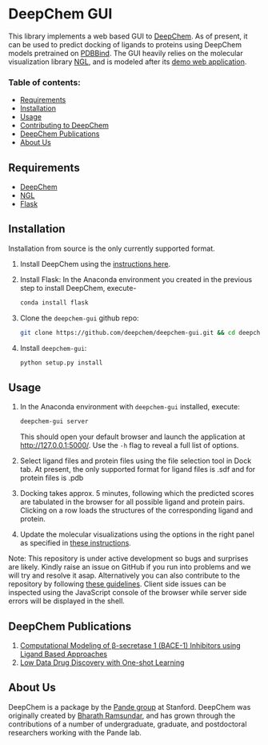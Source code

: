 ﻿# DeepChem GUI

This library implements a web based GUI to [DeepChem](https://github.com/deepchem/deepchem).
As of present, it can be used to predict docking of ligands to proteins using DeepChem models pretrained on [PDBBind](http://www.pdbbind-cn.org/).
The GUI heavily relies on the molecular visualization library [NGL](https://github.com/arose/ngl), and is modeled after its [demo web application](http://proteinformatics.charite.de/ngl/html/ngl.html).

### Table of contents:

* [Requirements](#requirements)
* [Installation](#installation)
* [Usage](#usage)
* [Contributing to DeepChem](#contributing-to-deepchem)
* [DeepChem Publications](#deepchem-publications)
* [About Us](#about-us)

## Requirements
* [DeepChem](https://github.com/deepchem/deepchem)
* [NGL](https://github.com/arose/ngl)
* [Flask](http://flask.pocoo.org/)

## Installation

Installation from source is the only currently supported format.

1. Install DeepChem using the [instructions here](https://github.com/deepchem/deepchem).

1. Install Flask:
    In the Anaconda environment you created in the previous step to install DeepChem, execute-
    ```bash
    conda install flask
    ```

1. Clone the `deepchem-gui` github repo:
   ```bash
   git clone https://github.com/deepchem/deepchem-gui.git && cd deepchem-gui
   ```

1. Install `deepchem-gui`:
   ```bash
   python setup.py install
   ```


## Usage

1. In the Anaconda environment with `deepchem-gui` installed, execute:
    ```bash
    deepchem-gui server
    ```
   This should open your default browser and launch the application at
   http://127.0.0.1:5000/. Use the `-h` flag to reveal a full list of options.

1. Select ligand files and protein files using the file selection tool in Dock tab. At present, the only supported format for ligand files is .sdf and for protein files is .pdb

1. Docking takes approx. 5 minutes, following which the predicted scores are tabulated in the browser for all possible ligand and protein pairs. Clicking on a row loads the structures of the corresponding ligand and protein.

1. Update the molecular visualizations using the options in the right panel as specified in [these instructions](http://proteinformatics.charite.de/ngl/doc/index.html#User_manual/Usage/Molecular_representations).

Note: This repository is under active development so bugs and surprises are likely. Kindly raise an issue on GitHub if you run into problems and we will try and resolve it asap. Alternatively you can also contribute to the repository by following [these guidelines](https://github.com/deepchem/deepchem#contributing-to-deepchem). Client side issues can be inspected using the JavaScript console of the browser while server side errors will be displayed in the shell.

## DeepChem Publications
1. [Computational Modeling of β-secretase 1 (BACE-1) Inhibitors using
Ligand Based
Approaches](http://pubs.acs.org/doi/abs/10.1021/acs.jcim.6b00290)
1. [Low Data Drug Discovery with One-shot Learning](https://arxiv.org/abs/1611.03199)

## About Us
DeepChem is a package by the [Pande group](https://pande.stanford.edu/) at Stanford. DeepChem was originally created by [Bharath Ramsundar](http://rbharath.github.io/), and has grown through the contributions of a number of undergraduate, graduate, and postdoctoral researchers working with the Pande lab.
